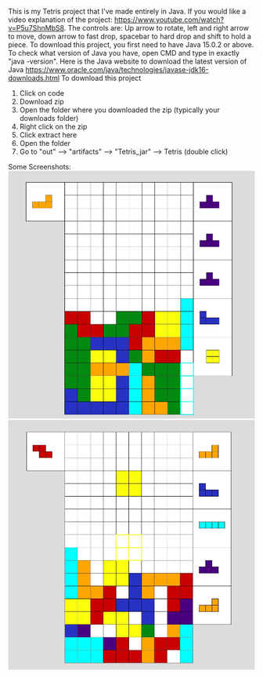 This is my Tetris project that I've made entirely in Java. If you would like a video explanation of the project: https://www.youtube.com/watch?v=P5u7ShnMbS8. The controls are: Up arrow to rotate, left and right arrow to move, down arrow to fast drop, spacebar to hard drop and shift to hold a piece. To download this project, you first need to have Java 15.0.2 or above. To check what version of Java you have, open CMD and type in exactly "java -version". Here is the Java website to download the latest version of Java https://www.oracle.com/java/technologies/javase-jdk16-downloads.html To download this project
1. Click on code
2. Download zip
3. Open the folder where you downloaded the zip (typically your downloads folder)
4. Right click on the zip
5. Click extract here
6. Open the folder 
7. Go to "out" --> "artifacts" --> "Tetris_jar" --> Tetris (double click)

Some Screenshots: 
![](screenshots/Tetris.JPG) 
![](screenshots/Tetris2.JPG) 
